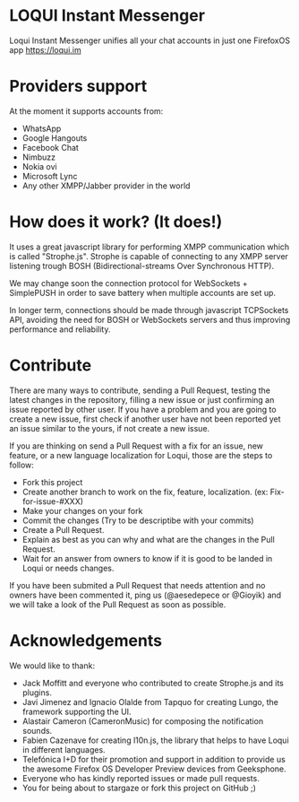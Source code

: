 LOQUI Instant Messenger
=====
Loqui Instant Messenger unifies all your chat accounts in just one FirefoxOS app
https://loqui.im

Providers support
===
At the moment it supports accounts from:
 * WhatsApp
 * Google Hangouts
 * Facebook Chat
 * Nimbuzz
 * Nokia ovi
 * Microsoft Lync
 * Any other XMPP/Jabber provider in the world

How does it work? (It does!)
====
It uses a great javascript library for performing XMPP communication which is called "Strophe.js".
Strophe is capable of connecting to any XMPP server listening trough BOSH (Bidirectional-streams Over Synchronous HTTP).

We may change soon the connection protocol for WebSockets + SimplePUSH in order to save battery when multiple accounts are set up.

In longer term, connections should be made through javascript TCPSockets API, avoiding the need for BOSH or WebSockets servers and thus improving performance and reliability.

Contribute
===

There are many ways to contribute, sending a Pull Request, testing the latest changes in the repository, filling a new issue or just confirming an issue reported by other user. If you have a problem and you are going to create a new issue, first check if another user have not been reported yet an issue similar to the yours, if not create a new issue.

If you are thinking on send a Pull Request with a fix for an issue, new feature, or a new language localization for Loqui, those are the steps to follow:

 * Fork this project
 * Create another branch to work on the fix, feature, localization. (ex: Fix-for-issue-#XXX)
 * Make your changes on your fork
 * Commit the changes (Try to be descriptibe with your commits)
 * Create a Pull Request.
 * Explain as best as you can why and what are the changes in the Pull Request.
 * Wait for an answer from owners to know if it is good to be landed in Loqui or needs changes.

If you have been submited a Pull Request that needs attention and no owners have been commented it, ping us (@aesedepece or @Gioyik) and we will take a look of the Pull Request as soon as possible.

Acknowledgements
===
We would like to thank:
 * Jack Moffitt and everyone who contributed to create Strophe.js and its plugins.
 * Javi Jimenez and Ignacio Olalde from Tapquo for creating Lungo, the framework supporting the UI.
 * Alastair Cameron (CameronMusic) for composing the notification sounds.
 * Fabien Cazenave for creating l10n.js, the library that helps to have Loqui in different languages.
 * Telefónica I+D for their promotion and support in addition to provide us the awesome Firefox OS Developer Preview devices from Geeksphone.
 * Everyone who has kindly reported issues or made pull requests.
 * You for being about to stargaze or fork this project on GitHub ;)
